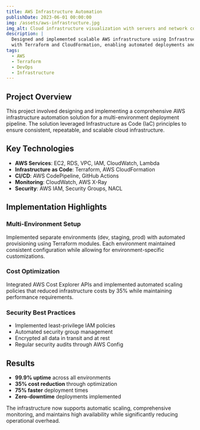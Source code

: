 ```yaml
---
title: AWS Infrastructure Automation
publishDate: 2023-06-01 00:00:00
img: /assets/aws-infrastructure.jpg
img_alt: Cloud infrastructure visualization with servers and network connections representing scalable AWS services
description: |
  Designed and implemented scalable AWS infrastructure using Infrastructure as Code (IaC) 
  with Terraform and CloudFormation, enabling automated deployments and cost optimization.
tags:
  - AWS
  - Terraform
  - DevOps
  - Infrastructure
---
```


## Project Overview

This project involved designing and implementing a comprehensive AWS infrastructure automation solution for a multi-environment deployment pipeline. The solution leveraged Infrastructure as Code (IaC) principles to ensure consistent, repeatable, and scalable cloud infrastructure.

## Key Technologies

- **AWS Services**: EC2, RDS, VPC, IAM, CloudWatch, Lambda
- **Infrastructure as Code**: Terraform, AWS CloudFormation
- **CI/CD**: AWS CodePipeline, GitHub Actions
- **Monitoring**: CloudWatch, AWS X-Ray
- **Security**: AWS IAM, Security Groups, NACL

## Implementation Highlights

### Multi-Environment Setup

Implemented separate environments (dev, staging, prod) with automated provisioning using Terraform modules. Each environment maintained consistent configuration while allowing for environment-specific customizations.

### Cost Optimization

Integrated AWS Cost Explorer APIs and implemented automated scaling policies that reduced infrastructure costs by 35% while maintaining performance requirements.

### Security Best Practices

- Implemented least-privilege IAM policies
- Automated security group management
- Encrypted all data in transit and at rest
- Regular security audits through AWS Config

## Results

- **99.9% uptime** across all environments
- **35% cost reduction** through optimization
- **75% faster** deployment times
- **Zero-downtime** deployments implemented

The infrastructure now supports automatic scaling, comprehensive monitoring, and maintains high availability while significantly reducing operational overhead.
